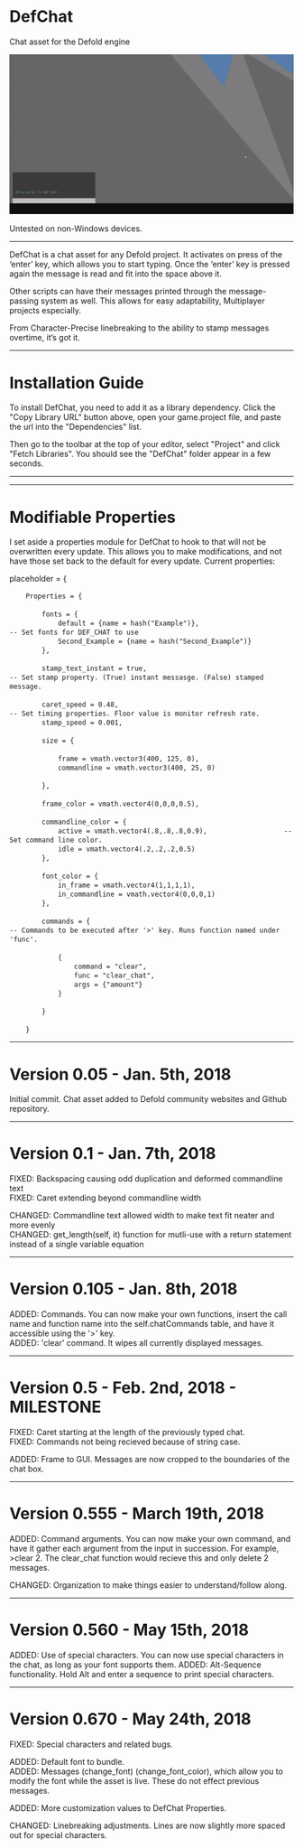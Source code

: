 # DefChat
Chat asset for the Defold engine

![alt text](https://github.com/GamingBud/DefChat/blob/master/misc/DEF_CHATvs.555.gif)

Untested on non-Windows devices.

-----------------------------------------------------------------------------------------------
DefChat is a chat asset for any Defold project. It activates on press of the ‘enter’ key, which allows you to start typing. Once the ‘enter’ key is pressed again the message is read and fit into the space above it.

Other scripts can have their messages printed through the message-passing system as well. This allows for easy adaptability, Multiplayer projects especially.

From Character-Precise linebreaking to the ability to stamp messages overtime, it’s got it.

------

# Installation Guide

To install DefChat, you need to add it as a library dependency. Click the "Copy Library URL" button above, open your game.project file, and paste the url into the "Dependencies" list.

Then go to the toolbar at the top of your editor, select "Project" and click "Fetch Libraries". You should see the "DefChat" folder appear in a few seconds.

------

------

# Modifiable Properties

I set aside a properties module for DefChat to hook to that will not be overwritten every update. This allows you to make modifications, and not have those set back to the default for every update. Current properties:

placeholder = {

		Properties = {

			fonts = {
				default = {name = hash("Example")},							-- Set fonts for DEF_CHAT to use
				Second_Example = {name = hash("Second_Example")}
			},

			stamp_text_instant = true,										-- Set stamp property. (True) instant messasge. (False) stamped message.

			caret_speed = 0.48,												-- Set timing properties. Floor value is monitor refresh rate.
			stamp_speed = 0.001,

			size = {

				frame = vmath.vector3(400, 125, 0),
				commandline = vmath.vector3(400, 25, 0)

			},

			frame_color = vmath.vector4(0,0,0,0.5),

			commandline_color = {
				active = vmath.vector4(.8,.8,.8,0.9),					-- Set command line color.
				idle = vmath.vector4(.2,.2,.2,0.5)
			},

			font_color = {
				in_frame = vmath.vector4(1,1,1,1),
				in_commandline = vmath.vector4(0,0,0,1)
			},

			commands = {													-- Commands to be executed after '>' key. Runs function named under 'func'.

				{
					command = "clear",
					func = "clear_chat",
					args = {"amount"}
				}

			}
			
		}

------

# Version 0.05 - Jan. 5th, 2018

Initial commit. Chat asset added to Defold community websites and Github repository.

------

# Version 0.1 - Jan. 7th, 2018

FIXED: Backspacing causing odd duplication and deformed commandline text  
FIXED: Caret extending beyond commandline width

CHANGED: Commandline text allowed width to make text fit neater and more evenly  
CHANGED: get_length(self, it) function for mutli-use with a return statement instead of a single variable equation

------

# Version 0.105 - Jan. 8th, 2018

ADDED: Commands. You can now make your own functions, insert the call name and function name into the self.chatCommands table, and have it accessible using the '>' key.  
ADDED: 'clear' command. It wipes all currently displayed messages.

------

# Version 0.5 - Feb. 2nd, 2018 - MILESTONE

FIXED: Caret starting at the length of the previously typed chat.  
FIXED: Commands not being recieved because of string case.  

ADDED: Frame to GUI. Messages are now cropped to the boundaries of the chat box.

-----

# Version 0.555 - March 19th, 2018

ADDED: Command arguments. You can now make your own command, and have it gather each argument from the input in succession. For example, >clear 2. The clear_chat function would recieve this and only delete 2 messages.  

CHANGED: Organization to make things easier to understand/follow along.

-----

# Version 0.560 - May 15th, 2018

ADDED: Use of special characters. You can now use special characters in the chat, as long as your font supports them.
ADDED: Alt-Sequence functionality. Hold Alt and enter a sequence to print special characters.

-----

# Version 0.670 - May 24th, 2018

FIXED: Special characters and related bugs.  

ADDED: Default font to bundle.  
ADDED: Messages (change_font) (change_font_color), which allow you to modify the font while the asset is live. These do not effect previous messages.  

ADDED: More customization values to DefChat Properties.

CHANGED: Linebreaking adjustments. Lines are now slightly more spaced out for special characters.

